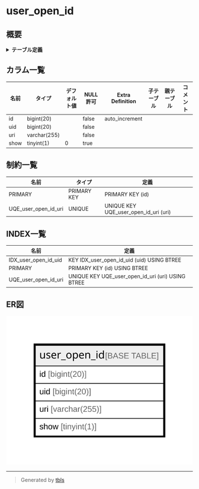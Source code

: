 # user_open_id

## 概要

<details>
<summary><strong>テーブル定義</strong></summary>

```sql
CREATE TABLE `user_open_id` (
  `id` bigint(20) NOT NULL AUTO_INCREMENT,
  `uid` bigint(20) NOT NULL,
  `uri` varchar(255) NOT NULL,
  `show` tinyint(1) DEFAULT 0,
  PRIMARY KEY (`id`),
  UNIQUE KEY `UQE_user_open_id_uri` (`uri`),
  KEY `IDX_user_open_id_uid` (`uid`)
) ENGINE=InnoDB DEFAULT CHARSET=utf8mb4 ROW_FORMAT=DYNAMIC
```

</details>

## カラム一覧

| 名前   | タイプ          | デフォルト値       | NULL許可   | Extra Definition | 子テーブル      | 親テーブル      | コメント     |
| ---- | ------------ | ------------ | -------- | ---------------- | ---------- | ---------- | -------- |
| id   | bigint(20)   |              | false    | auto_increment   |            |            |          |
| uid  | bigint(20)   |              | false    |                  |            |            |          |
| uri  | varchar(255) |              | false    |                  |            |            |          |
| show | tinyint(1)   | 0            | true     |                  |            |            |          |

## 制約一覧

| 名前                   | タイプ         | 定義                                    |
| -------------------- | ----------- | ------------------------------------- |
| PRIMARY              | PRIMARY KEY | PRIMARY KEY (id)                      |
| UQE_user_open_id_uri | UNIQUE      | UNIQUE KEY UQE_user_open_id_uri (uri) |

## INDEX一覧

| 名前                   | 定義                                                |
| -------------------- | ------------------------------------------------- |
| IDX_user_open_id_uid | KEY IDX_user_open_id_uid (uid) USING BTREE        |
| PRIMARY              | PRIMARY KEY (id) USING BTREE                      |
| UQE_user_open_id_uri | UNIQUE KEY UQE_user_open_id_uri (uri) USING BTREE |

## ER図

![er](user_open_id.svg)

---

> Generated by [tbls](https://github.com/k1LoW/tbls)
